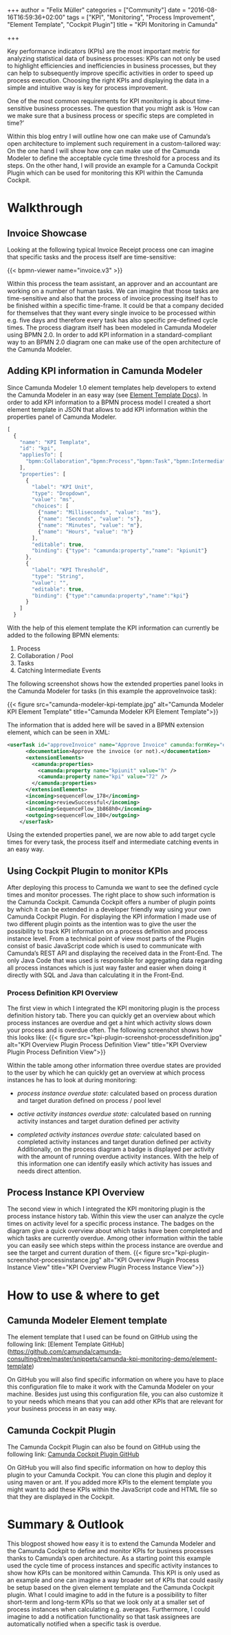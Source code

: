 +++
author = "Felix Müller"
categories = ["Community"]
date = "2016-08-16T16:59:36+02:00"
tags = ["KPI", "Monitoring", "Process Improvement", "Element Template", "Cockpit Plugin"]
title = "KPI Monitoring in Camunda"

+++

Key performance indicators (KPIs) are the most important metric for analyzing statistical data of business processes: KPIs can not only be used to highlight efficiencies and inefficiencies in business processes, but they can help to subsequently improve specific activities in order to speed up process execution. Choosing the right KPIs and displaying the data in a simple and intuitive way is key for process improvement.

One of the most common requirements for KPI monitoring is about time-sensitive business processes. The question that you might ask is ‘How can we make sure that a business process or specific steps are completed in time?’

Within this blog entry I will outline how one can make use of Camunda’s open architecture to implement such requirement in a custom-tailored way: On the one hand I will show how one can make use of the Camunda Modeler to define the acceptable cycle time threshold for a process and its steps. On the other hand, I will provide an example for a Camunda Cockpit Plugin which can be used for monitoring this KPI within the Camunda Cockpit.

# Walkthrough

## Invoice Showcase
Looking at the following typical Invoice Receipt process one can imagine that specific tasks and the process itself are time-sensitive:

{{< bpmn-viewer name="invoice.v3" >}}

Within this process the team assistant, an approver and an accountant are working on a number of human tasks. We can imagine that those tasks are time-sensitive and also that the process of invoice processing itself has to be finished within a specific time-frame. It could be that a company decided for themselves that they want every single invoice to be processed within e.g. five days and therefore every task has also specific pre-defined cycle times.
The process diagram itself has been modeled in Camunda Modeler using BPMN 2.0. In order to add KPI information in a standard-compliant way to an BPMN 2.0 diagram one can make use of the open architecture of the Camunda Modeler.

## Adding KPI information in Camunda Modeler
Since Camunda Modeler 1.0 element templates help developers to extend the Camunda Modeler in an easy way (see [Element Template Docs](https://blog.camunda.org/post/2016/05/camunda-modeler-element-templates/)). In order to add KPI information to a BPMN process model I created a short element template in JSON that allows to add KPI information within the properties panel of Camunda Modeler.


```JavaScript
[
  {
    "name": "KPI Template",
    "id": "kpi",
    "appliesTo": [
      "bpmn:Collaboration","bpmn:Process","bpmn:Task","bpmn:IntermediateCatchEvent"
    ],
    "properties": [
      {
        "label": "KPI Unit",
        "type": "Dropdown",
        "value": "ms",
        "choices": [
          {"name": "Milliseconds", "value": "ms"},
          {"name": "Seconds", "value": "s"},
          {"name": "Minutes", "value": "m"},
          {"name": "Hours", "value": "h"}
        ],
        "editable": true,
        "binding": {"type": "camunda:property","name": "kpiunit"}
      },
      {
        "label": "KPI Threshold",
        "type": "String",
        "value": "",
        "editable": true,
        "binding": {"type":"camunda:property","name":"kpi"}
      }
    ]
  }
```
With the help of this element template the KPI information can currently be added to the following BPMN elements:

1. Process
2. Collaboration / Pool
3. Tasks
4. Catching Intermediate Events

The following screenshot shows how the extended properties panel looks in the Camunda Modeler for tasks (in this example the approveInvoice task):

{{< figure src="camunda-modeler-kpi-template.jpg" alt="Camunda Modeler KPI Element Template" title="Camunda Modeler KPI Element Template">}}

The information that is added here will be saved in a BPMN extension element, which can be seen in XML:

```xml
<userTask id="approveInvoice" name="Approve Invoice" camunda:formKey="embedded:app:forms/approve-invoice.html" camunda:candidateGroups="${approverGroups}" camunda:dueDate="${dateTime().plusWeeks(1).toDate()}" camunda:modelerTemplate="kpi">
      <documentation>Approve the invoice (or not).</documentation>
      <extensionElements>
        <camunda:properties>
          <camunda:property name="kpiunit" value="h" />
          <camunda:property name="kpi" value="72" />
        </camunda:properties>
      </extensionElements>
      <incoming>sequenceFlow_178</incoming>
      <incoming>reviewSuccessful</incoming>
      <incoming>SequenceFlow_1b868h0</incoming>
      <outgoing>sequenceFlow_180</outgoing>
    </userTask>
```
Using the extended properties panel, we are now able to add target cycle times for every task, the process itself and intermediate catching events in an easy way.

## Using Cockpit Plugin to monitor KPIs
After deploying this process to Camunda we want to see the defined cycle times and monitor processes. The right place to show such information is the Camunda Cockpit.
Camunda Cockpit offers a number of plugin points by which it can be extended in a developer friendly way using your own Camunda Cockpit Plugin.
For displaying the KPI information I made use of two different plugin points as the intention was to give the user the possibility to track KPI information on a process definition and process instance level. From a technical point of view most parts of the Plugin consist of basic JavaScript code which is used to communicate with Camunda’s REST API and displaying the received data in the Front-End. The only Java Code that was used is responsible for aggregating data regarding all process instances which is just way faster and easier when doing it directly with SQL and Java than calculating it in the Front-End.
### Process Definition KPI Overview
The first view in which I integrated the KPI monitoring plugin is the process definition history tab. There you can quickly get an overview about which process instances are overdue and get a hint which activity slows down your process and is overdue often. The following screenshot shows how this looks like:
{{< figure src="kpi-plugin-screenshot-processdefinition.jpg" alt="KPI Overview Plugin Process Definition View" title="KPI Overview Plugin Process Definition View">}}

Within the table among other information three overdue states are provided to the user by which he can quickly get an overview at which process instances he has to look at during monitoring:

- *process instance overdue state:* calculated based on process duration and target duration defined on process / pool level

- *active activity instances overdue state:* calculated based on running activity instances and target duration defined per activity

- *completed activity instances overdue state:* calculated based on completed activity instances and target duration defined per activity
Additionally, on the process diagram a badge is displayed per activity with the amount of running overdue activity instances. With the help of this information one can identify easily which activity has issues and needs direct attention.

## Process Instance KPI Overview
The second view in which I integrated the KPI monitoring plugin is the process instance history tab. Within this view the user can analyze the cycle times on activity level for a specific process instance.
The badges on the diagram give a quick overview about which tasks have been completed and which tasks are currently overdue. Among other information within the table you can easily see which steps within the process instance are overdue and see the target and current duration of them.
{{< figure src="kpi-plugin-screenshot-processinstance.jpg" alt="KPI Overview Plugin Process Instance View" title="KPI Overview Plugin Process Instance View">}}

# How to use & where to get
## Camunda Modeler Element template
The element template that I used can be found on GitHub using the following link:
[Element Template GitHub] (https://github.com/camunda/camunda-consulting/tree/master/snippets/camunda-kpi-monitoring-demo/element-template)

On GitHub you will also find specific information on where you have to place this configuration file to make it work with the Camunda Modeler on your machine.
Besides just using this configuration file, you can also customize it to your needs which means that you can add other KPIs that are relevant for your business process in an easy way.

## Camunda Cockpit Plugin
The Camunda Cockpit Plugin can also be found on GitHub using the following link:
[Camunda Cockpit Plugin GitHub](
https://github.com/camunda/camunda-consulting/tree/master/snippets/camunda-kpi-monitoring-demo/plugin/cockpit-kpi-overview-plugin)

On GitHub you will also find specific information on how to deploy this plugin to your Camunda Cockpit. You can clone this plugin and deploy it using maven or ant. If you added more KPIs to the element template you might want to add these KPIs within the JavaScript code and HTML file so that they are displayed in the Cockpit.

# Summary & Outlook
This blogpost showed how easy it is to extend the Camunda Modeler and the Camunda Cockpit to define and monitor KPIs for business processes thanks to Camunda’s open architecture. As a starting point this example used the cycle time of process instances and specific activity instances to show how KPIs can be monitored within Camunda. This KPI is only used as an example and one can imagine a way broader set of KPIs that could easily be setup based on the given element template and the Camunda Cockpit plugin.
What I could imagine to add in the future is a possibility to filter short-term and long-term KPIs so that we look only at a smaller set of process instances when calculating e.g. averages. Furthermore, I could imagine to add a notification functionality so that task assignees are automatically notified when a specific task is overdue.

